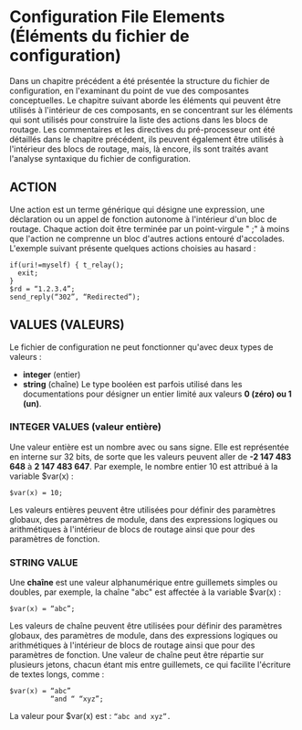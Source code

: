 # Configuration File Elements (Éléments du fichier de configuration)


Dans un chapitre précédent a été présentée la structure du fichier de configuration, en l'examinant du point de vue des composantes conceptuelles. Le chapitre suivant aborde les éléments qui peuvent être utilisés à l'intérieur de ces composants, en se concentrant sur les éléments qui sont utilisés pour construire la liste des actions dans les blocs de routage.
Les commentaires et les directives du pré-processeur ont été détaillés dans le chapitre précédent, ils peuvent également être utilisés à l'intérieur des blocs de routage, mais, là encore, ils sont traités avant l'analyse syntaxique du fichier de configuration.

## ACTION


Une action est un terme générique qui désigne une expression, une déclaration ou un appel de fonction autonome à l'intérieur d'un bloc de routage. Chaque action doit être terminée par un point-virgule " ;" à moins que l'action ne comprenne un bloc d'autres actions entouré d'accolades.
L'exemple suivant présente quelques actions choisies au hasard :

    if(uri!=myself) { t_relay();
      exit; 
    }
    $rd = “1.2.3.4”; 
    send_reply(“302”, “Redirected”);
    
    
## VALUES (VALEURS)


Le fichier de configuration ne peut fonctionner qu'avec deux types de valeurs :
   * **integer** (entier)
   * **string**  (chaîne)
Le type booléen est parfois utilisé dans les documentations pour désigner un entier limité aux valeurs
**0 (zéro) ou 1 (un)**.


### INTEGER VALUES (valeur entière)


Une valeur entière est un nombre avec ou sans signe. Elle est représentée en interne sur 32 bits, de sorte que les valeurs peuvent aller de **-2 147 483 648** à **2 147 483 647**. Par exemple, le nombre entier 10 est attribué à la variable $var(x) :

    $var(x) = 10;
    
    
Les valeurs entières peuvent être utilisées pour définir des paramètres globaux, des paramètres de module, dans des expressions logiques ou arithmétiques à l'intérieur de blocs de routage ainsi que pour des paramètres de fonction.


### STRING VALUE


Une **chaîne** est une valeur alphanumérique entre guillemets simples ou doubles, par exemple, la chaîne "abc" est affectée à la variable $var(x) :

    $var(x) = “abc”;

Les valeurs de chaîne peuvent être utilisées pour définir des paramètres globaux, des paramètres de module, dans des expressions logiques ou arithmétiques à l'intérieur de blocs de routage ainsi que pour des paramètres de fonction.
Une valeur de chaîne peut être répartie sur plusieurs jetons, chacun étant mis entre guillemets, ce qui facilite l'écriture de textes longs, comme :

    $var(x) = “abc”
              “and “ “xyz”;
La valeur pour $var(x) est : `“abc and xyz”.`







